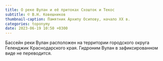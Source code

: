 ```yaml
---
title: О реке Вулан и её притоках Схошток и Текос
subtitle: © В.Н. Ковешников
thumbnail-caption: Памятник Архипу Осипову, начало XX в.
categories: toponymy
date: 2023-06-19 10:50 +0300
---
```

Бассейн реки Вулан расположен на территории городского округа Геленджик Краснодарского края. Гидроним Вулан в зафиксированном виде не переводится.